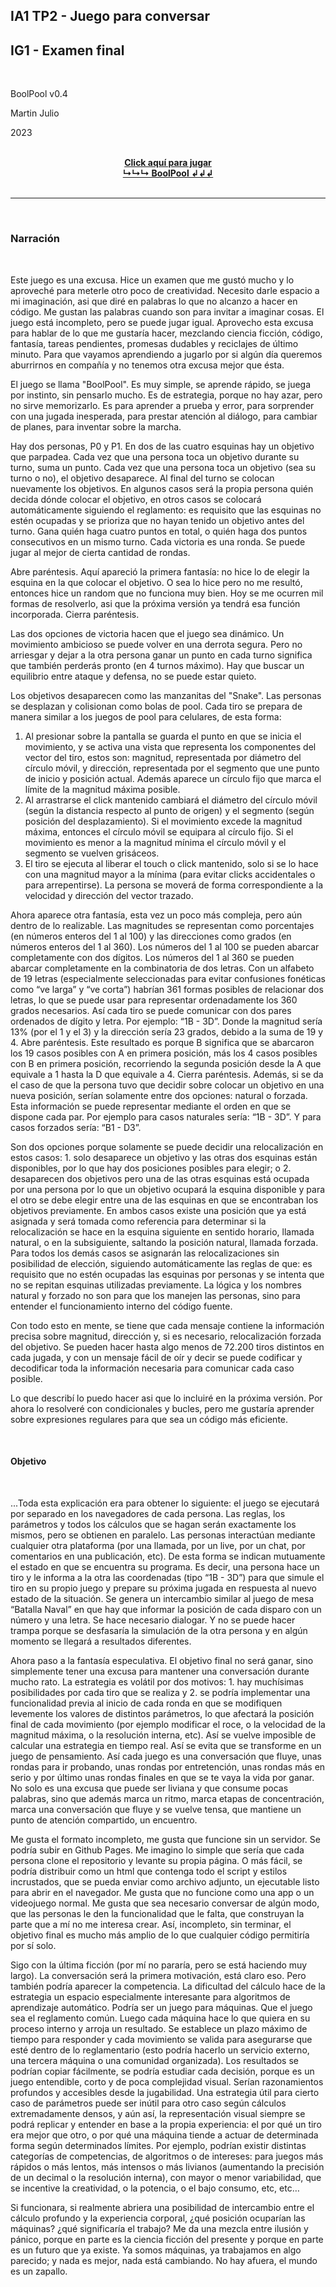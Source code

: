 ## IA1 TP2 - Juego para conversar

## IG1 - Examen final

<br>

BoolPool v0.4

Martin Julio

2023

<br>

<div align="center">
<a href="https://mj-una.github.io/ia1-tp2-BoolPool/" target="_blank" rel="noopener"><b>Click aquí para jugar<br>↳↳↳ BoolPool ↲↲↲</b></a>
</div>

<br>

***

<br>

### Narración

<br>

Este juego es una excusa. Hice un examen que me gustó mucho y lo aproveché para meterle otro poco de creatividad. Necesito darle espacio a mi imaginación, asi que diré en palabras lo que no alcanzo a hacer en código. Me gustan las palabras cuando son para invitar a imaginar cosas. El juego está incompleto, pero se puede jugar igual. Aprovecho esta excusa  para hablar de lo que me gustaría hacer, mezclando ciencia ficción, código, fantasía, tareas pendientes, promesas dudables y reciclajes de último minuto. Para que vayamos aprendiendo a jugarlo por si algún día queremos aburrirnos en compañía y no tenemos otra excusa mejor que ésta.

El juego se llama "BoolPool". Es muy simple, se aprende rápido, se juega por instinto, sin pensarlo mucho. Es de estrategia, porque no hay azar, pero no sirve memorizarlo. Es para aprender a prueba y error, para sorprender con una jugada inesperada, para prestar atención al diálogo, para cambiar de planes, para inventar sobre la marcha.

Hay dos personas, P0 y P1. En dos de las cuatro esquinas hay un objetivo que parpadea. Cada vez que una persona toca un objetivo durante su turno, suma un punto. Cada vez que una persona toca un objetivo (sea su turno o no), el objetivo desaparece. Al final del turno se colocan nuevamente los objetivos. En algunos casos será la propia persona quién decida dónde colocar el objetivo, en otros casos se colocará automáticamente siguiendo el reglamento: es requisito que las esquinas no estén ocupadas y se prioriza que no hayan tenido un objetivo antes del turno. Gana quién haga cuatro puntos en total, o quién haga dos puntos consecutivos en un mismo turno. Cada victoria es una ronda. Se puede jugar al mejor de cierta cantidad de rondas.
 
Abre paréntesis. Aquí apareció la primera fantasía: no hice lo de elegir la esquina en la que colocar el objetivo. O sea lo hice pero no me resultó, entonces hice un random que no funciona muy bien. Hoy se me ocurren mil formas de resolverlo, asi que la próxima versión ya tendrá esa función incorporada. Cierra paréntesis.

Las dos opciones de victoria hacen que el juego sea dinámico. Un movimiento ambicioso se puede volver en una derrota segura. Pero no arriesgar y dejar a la otra persona ganar un punto en cada turno significa que también perderás pronto (en 4 turnos máximo). Hay que buscar un equilibrio entre ataque y defensa, no se puede estar quieto. 

Los objetivos desaparecen como las manzanitas del "Snake". Las personas se desplazan y colisionan como bolas de pool. Cada tiro se prepara de manera similar a los juegos de pool para celulares, de esta forma:

<ol>
<li>Al presionar sobre la pantalla se guarda el punto en que se inicia el movimiento, y se activa una vista que representa los componentes del vector del tiro, estos son: magnitud, representada por diámetro del círculo móvil, y dirección, representada por el segmento que une punto de inicio y posición actual. Además aparece un círculo fijo que marca el límite de la magnitud máxima posible. 

<li>Al arrastrarse el click mantenido cambiará el diámetro del círculo móvil (según la distancia respecto al punto de origen) y el segmento (según posición del desplazamiento). Si el movimiento excede la magnitud máxima, entonces el círculo móvil se equipara al círculo fijo. Si el movimiento es menor a la magnitud mínima el círculo móvil y el segmento se vuelven grisáceos.

<li>El tiro se ejecuta al liberar el touch o click mantenido, solo si se lo hace con una magnitud mayor a la mínima (para evitar clicks accidentales o para arrepentirse). La persona se moverá de forma correspondiente a la velocidad y dirección del vector trazado. 
</ol>

Ahora aparece otra fantasía, esta vez un poco más compleja, pero aún dentro de lo realizable. Las magnitudes se representan como porcentajes (en números enteros del 1 al 100) y las direcciones como grados (en números enteros del 1 al 360). Los números del 1 al 100 se pueden abarcar completamente con dos dígitos. Los números del 1 al 360 se pueden abarcar completamente en la combinatoria de dos letras. Con un alfabeto de 19 letras (especialmente seleccionadas para evitar confusiones fonéticas como “ve larga” y “ve corta”) habrían 361 formas posibles de relacionar dos letras, lo que se puede usar para representar ordenadamente los 360 grados necesarios. Así cada tiro se puede comunicar con dos pares ordenados de dígito y letra. Por ejemplo: “1B - 3D”. Donde la magnitud sería 13% (por el 1 y el 3) y la dirección sería 23 grados, debido a la suma de 19 y 4. Abre paréntesis. Este resultado es porque B significa que se abarcaron los 19 casos posibles con A en primera posición, más los 4 casos posibles con B en primera posición, recorriendo la segunda posición desde la A que equivale a 1 hasta la D que equivale a 4. Cierra paréntesis. Además, si se da el caso de que la persona tuvo que decidir sobre colocar un objetivo en una nueva posición, serían solamente entre dos opciones: natural o forzada. Esta información se puede representar mediante el orden en que se dispone cada par. Por ejemplo para casos naturales sería: “1B - 3D”. Y para casos forzados sería: “B1 - D3”. 

Son dos opciones porque solamente se puede decidir una relocalización en estos casos: 1. solo desaparece un objetivo y las otras dos esquinas están disponibles, por lo que hay dos posiciones posibles para elegir; o 2. desaparecen dos objetivos pero una de las otras esquinas está ocupada por una persona por lo que un objetivo ocupará la esquina disponible y para el otro se debe elegir entre una de las esquinas en que se encontraban los objetivos previamente. En ambos casos existe una posición que ya está asignada y será tomada como referencia para determinar si la relocalización se hace en la esquina siguiente en sentido horario, llamada natural, o en la subsiguiente, saltando la posición natural, llamada forzada. Para todos los demás casos se asignarán las relocalizaciones sin posibilidad de elección, siguiendo automáticamente las reglas de que: es requisito que no estén ocupadas las esquinas por personas y se intenta que no se repitan esquinas utilizadas previamente. La lógica y los nombres natural y forzado no son para que los manejen las personas, sino para entender el funcionamiento interno del código fuente.

Con todo esto en mente, se tiene que cada mensaje contiene la información precisa sobre magnitud, dirección y, si es necesario, relocalización forzada del objetivo. Se pueden hacer hasta algo menos de 72.200 tiros distintos en cada jugada, y con un mensaje fácil de oír y decir se puede codificar y decodificar toda la información necesaria para comunicar cada caso posible.

Lo que describí lo puedo hacer asi que lo incluiré en la próxima versión. Por ahora lo resolveré con condicionales y bucles, pero me gustaría aprender sobre expresiones regulares para que sea un código más eficiente.

<br>

#### Objetivo

<br>

...Toda esta explicación era para obtener lo siguiente: el juego se ejecutará por separado en los navegadores de cada persona. Las reglas, los parámetros y todos los cálculos que se hagan serán exactamente los mismos, pero se obtienen en paralelo. Las personas interactúan mediante cualquier otra plataforma (por una llamada, por un live, por un chat, por comentarios en una publicación, etc). De esta forma se indican mutuamente el estado en que se encuentra su programa. Es decir, una persona hace un tiro y le informa a la otra las coordenadas (tipo “1B - 3D”) para que simule el tiro en su propio juego y prepare su próxima jugada en respuesta al nuevo estado de la situación. Se genera un intercambio similar al juego de mesa “Batalla Naval” en que hay que informar la posición de cada disparo con un número y una letra. Se hace necesario dialogar. Y no se puede hacer trampa porque se desfasaría la simulación de la otra persona y en algún momento se llegará a resultados diferentes.

Ahora paso a la fantasía especulativa. El objetivo final no será ganar, sino simplemente tener una excusa para mantener una conversación durante mucho rato. La estrategia es volátil por dos motivos: 1. hay muchísimas posibilidades por cada tiro que se realiza y 2. se podría implementar una funcionalidad previa al inicio de cada ronda en que se modifiquen levemente los valores de distintos parámetros, lo que afectará la posición final de cada movimiento (por ejemplo modificar el roce, o la velocidad de la magnitud máxima, o la resolución interna, etc). Así se vuelve imposible de calcular una estrategia en tiempo real. Así se evita que se transforme en un juego de pensamiento. Así cada juego es una conversación que fluye, unas rondas para ir probando, unas rondas por entretención, unas rondas más en serio y por último unas rondas finales en que se te vaya la vida por ganar. No solo es una excusa que puede ser liviana y que consume pocas palabras, sino que además marca un ritmo, marca etapas de concentración, marca una conversación que fluye y se vuelve tensa, que mantiene un punto de atención compartido, un encuentro.

Me gusta el formato incompleto, me gusta que funcione sin un servidor. Se podría subir en Github Pages. Me imagino lo simple que sería que cada persona clone el repositorio y levante su propia página. O más fácil, se podría distribuir como un html que contenga todo el script y estilos incrustados, que se pueda enviar como archivo adjunto, un ejecutable listo para abrir en el navegador. Me gusta que no funcione como una app o un videojuego normal. Me gusta que sea necesario conversar de algún modo, que las personas le den la funcionalidad que le falta, que construyan la parte que a mí no me interesa crear. Así, incompleto, sin terminar, el objetivo final es mucho más amplio de lo que cualquier código permitiría por sí solo.

Sigo con la última ficción (por mí no pararía, pero se está haciendo muy largo). La conversación será la primera motivación, está claro eso. Pero también podría aparecer la competencia. La dificultad del cálculo hace de la estrategia un espacio especialmente interesante para algoritmos de aprendizaje automático. Podría ser un juego para máquinas. Que el juego sea el reglamento común. Luego cada máquina hace lo que quiera en su proceso interno y arroja un resultado. Se establece un plazo máximo de tiempo para responder y cada movimiento se valida para asegurarse que esté dentro de lo reglamentario (esto podría hacerlo un servicio externo, una tercera máquina o una comunidad organizada). Los resultados se podrían copiar fácilmente, se podría estudiar cada decisión, porque es un juego entendible, corto y de poca complejidad visual. Serían razonamientos profundos y accesibles desde la jugabilidad. Una estrategia útil para cierto caso de parámetros puede ser inútil para otro caso según cálculos extremadamente densos, y aún así, la representación visual siempre se podrá replicar y entender en base a la propia experiencia: el por qué un tiro era mejor que otro, o por qué una máquina tiende a actuar de determinada forma según determinados límites. Por ejemplo, podrían existir distintas categorías de competencias, de algoritmos o de intereses: para juegos más rápidos o más lentos, más intensos o más livianos (aumentando la precisión de un decimal o la resolución interna), con mayor o menor variabilidad, que se incentive la creatividad, o la potencia, o el bajo consumo, etc, etc…

Si funcionara, si realmente abriera una posibilidad de intercambio entre el cálculo profundo y la experiencia corporal, ¿qué posición ocuparían las máquinas? ¿qué significaría el trabajo? Me da una mezcla entre ilusión y pánico, porque en parte es la ciencia ficción del presente y porque en parte es un futuro que ya existe. Ya somos máquinas, ya trabajamos en algo parecido; y nada es mejor, nada está cambiando. No hay afuera, el mundo es un zapallo.

<br>

<br>

<br>

